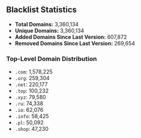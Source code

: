 ## Blacklist Statistics

- **Total Domains:** 3,360,134
- **Unique Domains:** 3,360,134
- **Added Domains Since Last Version:** 607,872
- **Removed Domains Since Last Version:** 269,654

### Top-Level Domain Distribution

-  `.com`: 1,578,225
-  `.org`: 259,304
-  `.net`: 220,177
-  `.top`: 100,232
-  `.xyz`: 79,580
-  `.ru`: 74,338
-  `.io`: 62,076
-  `.info`: 58,425
-  `.pl`: 50,092
-  `.shop`: 47,230
